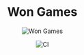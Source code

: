 <div align="center">
  
  <h1>Won Games</h1>
  
  ![Won Games](https://user-images.githubusercontent.com/26275918/152402077-22e5cc23-f615-423b-9297-6d401bb3d585.png)
  
  

  ![CI](https://github.com/AdSoNaTuRaL/won-games/actions/workflows/ci/badge.svg)
  
</div>
